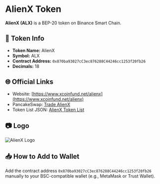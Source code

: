 # AlienX Token

**AlienX (ALX)** is a BEP-20 token on Binance Smart Chain.

## 📄 Token Info
- **Token Name:** AlienX
- **Symbol:** ALX
- **Contract Address:** `0x870ba93027cC3ec876288C44246cc1253f20fb26`
- **Decimals:** 18

## 🌐 Official Links
- Website: [https://www.xcoinfund.net/alienx](https://www.xcoinfund.net/alienx)
- PancakeSwap: [Trade AlienX](https://pancakeswap.finance/swap?outputCurrency=0x870ba93027cC3ec876288C44246cc1253f20fb26)
- Token List JSON: [AlienX Token List](https://raw.githubusercontent.com/xcoinfund/alienx-tokenlist/main/alienx-tokenlist.json)

## 📷 Logo
![AlienX Logo](https://www.xcoinfund.net/alienx/alienx_logo.png)

## 📥 How to Add to Wallet
Add the contract address `0x870ba93027cC3ec876288C44246cc1253f20fb26` manually to your BSC-compatible wallet (e.g., MetaMask or Trust Wallet).
